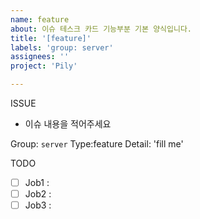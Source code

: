 ```yaml
---
name: feature
about: 이슈 테스크 카드 기능부분 기본 양식입니다.
title: '[feature]'
labels: 'group: server'
assignees: ''
project: 'Pily'

---
```


ISSUE

- 이슈 내용을 적어주세요

Group: `server`
Type:feature
Detail: 'fill me'

TODO
- [ ] Job1 : 
- [ ] Job2 : 
- [ ] Job3 :
